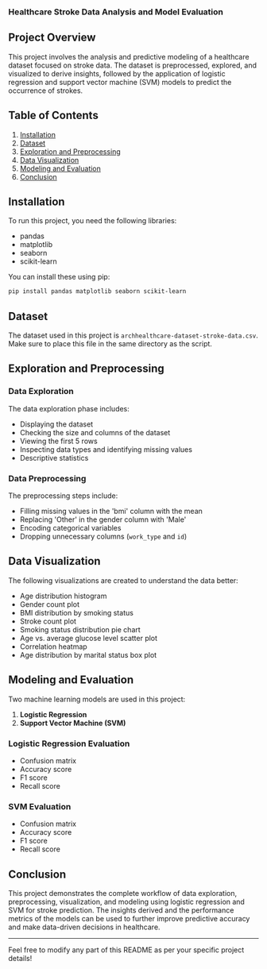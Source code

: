 ### Healthcare Stroke Data Analysis and Model Evaluation

## Project Overview

This project involves the analysis and predictive modeling of a healthcare dataset focused on stroke data. The dataset is preprocessed, explored, and visualized to derive insights, followed by the application of logistic regression and support vector machine (SVM) models to predict the occurrence of strokes.

## Table of Contents
1. [Installation](#installation)
2. [Dataset](#dataset)
3. [Exploration and Preprocessing](#exploration-and-preprocessing)
4. [Data Visualization](#data-visualization)
5. [Modeling and Evaluation](#modeling-and-evaluation)
6. [Conclusion](#conclusion)

## Installation

To run this project, you need the following libraries:
- pandas
- matplotlib
- seaborn
- scikit-learn

You can install these using pip:
```sh
pip install pandas matplotlib seaborn scikit-learn
```

## Dataset

The dataset used in this project is `archhealthcare-dataset-stroke-data.csv`. Make sure to place this file in the same directory as the script.

## Exploration and Preprocessing

### Data Exploration
The data exploration phase includes:
- Displaying the dataset
- Checking the size and columns of the dataset
- Viewing the first 5 rows
- Inspecting data types and identifying missing values
- Descriptive statistics

### Data Preprocessing
The preprocessing steps include:
- Filling missing values in the 'bmi' column with the mean
- Replacing 'Other' in the gender column with 'Male'
- Encoding categorical variables
- Dropping unnecessary columns (`work_type` and `id`)

## Data Visualization

The following visualizations are created to understand the data better:
- Age distribution histogram
- Gender count plot
- BMI distribution by smoking status
- Stroke count plot
- Smoking status distribution pie chart
- Age vs. average glucose level scatter plot
- Correlation heatmap
- Age distribution by marital status box plot

## Modeling and Evaluation

Two machine learning models are used in this project:
1. **Logistic Regression**
2. **Support Vector Machine (SVM)**

### Logistic Regression Evaluation
- Confusion matrix
- Accuracy score
- F1 score
- Recall score

### SVM Evaluation
- Confusion matrix
- Accuracy score
- F1 score
- Recall score

## Conclusion

This project demonstrates the complete workflow of data exploration, preprocessing, visualization, and modeling using logistic regression and SVM for stroke prediction. The insights derived and the performance metrics of the models can be used to further improve predictive accuracy and make data-driven decisions in healthcare.

---

Feel free to modify any part of this README as per your specific project details!
